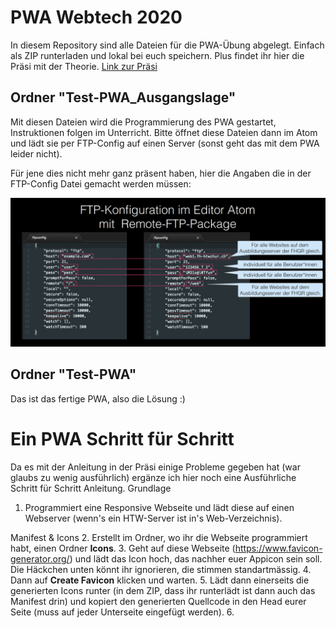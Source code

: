 # PWA Webtech 2020
In diesem Repository sind alle Dateien für die PWA-Übung abgelegt. Einfach als ZIP runterladen und lokal bei euch speichern.
Plus findet ihr hier die Präsi mit der Theorie.
[Link zur Präsi](http://lea-moser.ch/webtech-mmp18_leamoser_pwa.pdf)

## Ordner "Test-PWA_Ausgangslage"
Mit diesen Dateien wird die Programmierung des PWA gestartet, Instruktionen folgen im Unterricht. Bitte öffnet diese Dateien dann im Atom und lädt sie per FTP-Config auf einen Server (sonst geht das mit dem PWA leider nicht). 

Für jene dies nicht mehr ganz präsent haben, hier die Angaben die in der FTP-Config Datei gemacht werden müssen:

![alt text][logo]

[logo]: https://github.com/leamoser/pwa/blob/master/ftpconfig.png "FTP Config"

## Ordner "Test-PWA"
Das ist das fertige PWA, also die Lösung :) 

# Ein PWA Schritt für Schritt
Da es mit der Anleitung in der Präsi einige Probleme gegeben hat (war glaubs zu wenig ausführlich) ergänze ich hier noch eine Ausführliche Schritt für Schritt Anleitung. 
Grundlage
1. Programmiert eine Responsive Webseite und lädt diese auf einen Webserver (wenn's ein HTW-Server ist in's Web-Verzeichnis).

Manifest & Icons
2. Erstellt im Ordner, wo ihr die Webseite programmiert habt, einen Ordner **Icons**. 
3. Geht auf diese Webseite (https://www.favicon-generator.org/) und lädt das Icon hoch, das nachher euer Appicon sein soll. Die Häckchen unten könnt ihr ignorieren, die stimmen standartmässig.
4. Dann auf **Create Favicon** klicken und warten.
5. Lädt dann einerseits die generierten Icons runter (in dem ZIP, dass ihr runterlädt ist dann auch das Manifest drin) und kopiert den generierten Quellcode in den Head eurer Seite (muss auf jeder Unterseite eingefügt werden). 
6. 
